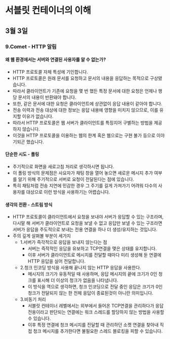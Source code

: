 # 서블릿 컨테이너의 이해

## 3월 3일

### 9.Comet - HTTP 알림

#### 왜 웹 환경에서는 서버와 연결된 사용자를 알 수 없는가?
- HTTP 프로토콜 자체 특성에 기인합니다.
- HTTP 프로토콜은 원래 문서를 요청하고 문서의 내용을 응답하는 목적으로 구상됐습니다.
- 따라서 클라이언트가 기존에 요청을 몇 번 했든 특정 문서에 대한 요청은 언제나 행당 문서의 내용이 반환돼야 합니다.
- 또한, 같은 문서에 대한 요청은 클라이언트에 상관없이 응답 내용이 같아야 합니다.
- 전송 이력과 전송 대상에 대한 정보는 응답 내용에 영향을 미치지 않으므로, 이를 유지할 이유가 없습니다.
- 따라서 HTTP 프로토콜은 웹 서버가 클라이언트를 특징지어 구별하는 방법을 제공하지 않습니다.
- 이것을 HTTP 프로토콜을 이용하는 웹의 한계 혹은 웹으로는 구현 불가 등으로 이야기되곤 했습니다.

#### 단순한 시도 - 폴링
- 주기적으로 화면을 새로고침 처리로 생각하시면 됩니다.
- 이 폴링 방식의 문제점은 사요자가 채팅 창을 열어 놓으면 새로운 메시지 추가 여부를 알기 위해 주기적으로 서버로 요청이 전달된다는 점에 있습니다.
- 특히 채팅처럼 전송 지연에 민감한 경우 그 주기를 길게 가져가기 어려워 다수의 사용자를 대상으로 이런 방식을 사용하기는 어렵습니다.

#### 생각의 전환 - 스트림 방식
- HTTP 프로토콜이 클라이언트에서 요청을 보내야 서버가 응답할 수 있는 구조라며, 다시말 해 서버가 클라이언트로 요청을 보낼 수 없고 응답만 보낼 수 있는 구조라면 서버가 응답을 주도적으로 보내는 전용 연결을 하나 더 생성/유지하는 것입니다.
- 주의 깊게 살펴볼 부분이 세가지
    - 1.서버가 즉각적으로 응답을 보내지 않는다는 점
        - 서버는 즉작적인 응답을 유보하고 TCP연결을 맺은 상태를 유지합니다.
        - 이후 서버가 클라이언트로 메시지를 전달할 때마다 미리 생성해 둔 연결에 HTTP 응답을 실어 전달합니다.
    - 2.청크 인코딩 방식을 사용해 끝나지 않는 HTTP 응답을 사용한다.
        - 메시지의 크기가 유동적일 때 사용하며, 응답 메시지의 끝에 크기가 0인 청크를 표시해 더 이상의 청크가 없음을 나타냅니다.
        - 이 방식을 역으로 생각하면, 청크 인코딩으로 전달 중인 응답은 크기가 0인 청크가 전달되지 않는 한 전체 응답이 종료된것이 아니란 의미입니다.
    - 3.비동기 처리
        - 서블릿 컨테이너 레벨에서는 외부에서 들어온 TCP연결을 관리하다가 응답 전용이라고 판단되는 연결에는 워크 스레드를 할당하지 않는 방법을 사용할 수 있습니다.
        - 이후 특정 연결에 청크 메시지를 전달할 때 관리하던 소켓 연결을 찾아내 직접 청크 메시지를 추가한다면 불필요한 스레드 블로킹을 피할 수 있습니다.
